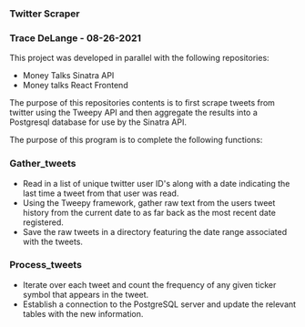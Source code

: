 ### Twitter Scraper
### Trace DeLange - 08-26-2021

This project was developed in parallel with the following repositories:

 - Money Talks Sinatra API
 - Money talks React Frontend

The purpose of this repositories contents is to first scrape tweets from twitter using the Tweepy API and then aggregate the results into a Postgresql database for use by the Sinatra API.

The purpose of this program is to complete the following functions:
### Gather_tweets
- Read in a list of unique twitter user ID's along with a date indicating the last time a tweet from that user was read.
- Using the Tweepy framework, gather raw text from the users tweet history from the current date to as far back as the most recent date registered.
- Save the raw tweets in a directory featuring the date range associated with the tweets.

### Process_tweets
- Iterate over each tweet and count the frequency of any given ticker symbol that appears in the tweet.
- Establish a connection to the PostgreSQL server and update the relevant tables with the new information.


